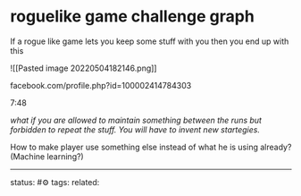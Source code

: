 # roguelike game challenge graph 
If a rogue like game lets you keep some stuff with you then you end up with this

![[Pasted image 20220504182146.png]]

facebook.com/profile.php?id=100002414784303

7:48

*what if you are allowed to maintain something between the runs but forbidden to repeat the stuff. You will have to invent new startegies.*


How to make player use something else instead of what he is using already? (Machine learning?)

---
status: #⚙️ 
tags: 
related: 